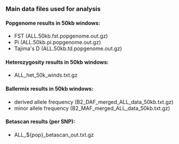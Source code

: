 ### Main data files used for analysis

#### Popgenome results in 50kb windows:

- FST (ALL.50kb.fst.popgenome.out.gz)
- Pi (ALL.50kb.pi.popgenome.out.gz)
- Tajima's D (ALL.50kb.td.popgenome.out.gz)

#### Heterozygosity results in 50kb windows:

- ALL_het_50k_winds.txt.gz

#### Ballermix results in 50kb windows:

- derived allele frequency (B2_DAF_merged_ALL_data_50kb.txt.gz)
- minor allele frequency (B2_MAF_merged_ALL_data_50kb.txt.gz)

#### Betascan results (per SNP):

- ALL_${pop}_betascan_out.txt.gz

